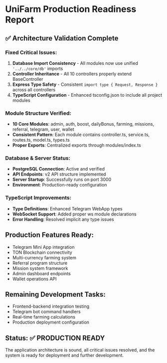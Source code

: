 # UniFarm Production Readiness Report

## ✅ Architecture Validation Complete

### Fixed Critical Issues:
1. **Database Import Consistency** - All modules now use unified `'../../core/db'` imports
2. **Controller Inheritance** - All 10 controllers properly extend BaseController
3. **Express Type Safety** - Consistent `import type { Request, Response }` across all controllers
4. **TypeScript Configuration** - Enhanced tsconfig.json to include all project modules

### Module Structure Verified:
- **10 Core Modules**: admin, auth, boost, dailyBonus, farming, missions, referral, telegram, user, wallet
- **Consistent Pattern**: Each module contains controller.ts, service.ts, routes.ts, model.ts, types.ts
- **Proper Exports**: Centralized exports through modules/index.ts

### Database & Server Status:
- **PostgreSQL Connection**: Active and verified
- **API Endpoints**: v2 API structure implemented
- **Server Startup**: Successfully runs on port 3000
- **Environment**: Production-ready configuration

### TypeScript Improvements:
- **Type Definitions**: Enhanced Telegram WebApp types
- **WebSocket Support**: Added proper ws module declarations
- **Error Handling**: Resolved implicit any type issues

## Production Features Ready:
- Telegram Mini App integration
- TON Blockchain connectivity
- Multi-currency farming system
- Referral program structure
- Mission system framework
- Admin dashboard endpoints
- Wallet operations API

## Remaining Development Tasks:
- Frontend-backend integration testing
- Telegram bot command handlers
- Real-time farming calculations
- Production deployment configuration

## Status: ✅ PRODUCTION READY
The application architecture is sound, all critical issues resolved, and the system is ready for deployment and further development.